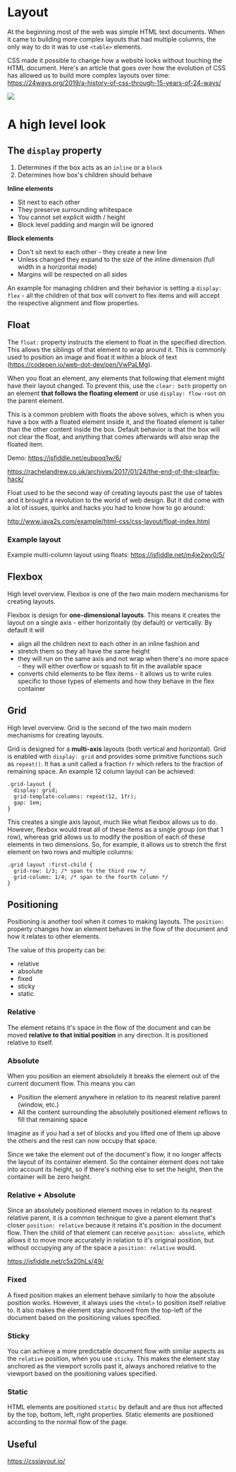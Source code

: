 # Layout

<!-- https://web.dev/learn/css/layout/ -->

At the beginning most of the web was simple HTML text documents. When it came to building more complex layouts that had multiple columns, the only way to do it was to use `<table>` elements.

CSS made it possible to change how a website looks without touching the HTML document. Here's an article that goes over how the evolution of CSS has allowed us to build more complex layouts over time: https://24ways.org/2019/a-history-of-css-through-15-years-of-24-ways/

![](https://web-dev.imgix.net/image/VbAJIREinuYvovrBzzvEyZOpw5w1/vDDoFFoPVgJEuEaqcP4H.svg)

# A high level look

## The `display` property

1. Determines if the box acts as an `inline` or a `block`
2. Determines how box's children should behave

**Inline elements**

- Sit next to each other
- They preserve surrounding whitespace
- You cannot set explicit width / height
- Block level padding and margin will be ignored

**Block elements**

- Don't sit next to each other - they create a new line
- Unless changed they expand to the size of the inline dimension (full width in a horizontal mode)
- Margins will be respected on all sides

An example for managing children and their behavior is setting a `display: flex` - all the children of that box will convert to flex items and will accept the respective alignment and flow properties.

## Float

The `float:` property instructs the element to float in the specified direction. This allows the siblings of that element to wrap around it. This is commonly used to position an image and float it within a block of text (https://codepen.io/web-dot-dev/pen/VwPaLMg).

When you float an element, any elements that following that element might have their layout changed. To prevent this, use the `clear: both` property on an element **that follows the floating element** or use `display: flow-root` on the parent element.

This is a common problem with floats the above solves, which is when you have a box with a floated element inside it, and the floated element is taller than the other content inside the box. Default behavior is that the box will not clear the float, and anything that comes afterwards will also wrap the floated item.

Demo: https://jsfiddle.net/eubpoq1w/6/

https://rachelandrew.co.uk/archives/2017/01/24/the-end-of-the-clearfix-hack/

Float used to be the second way of creating layouts past the use of tables and it brought a revolution to the world of web design. But it did come with a lot of issues, quirks and hacks you had to know how to go around:

http://www.java2s.com/example/html-css/css-layout/float-index.html

### Example layout

Example multi-column layout using floats: https://jsfiddle.net/m4je2wv0/5/

## Flexbox

High level overview. Flexbox is one of the two main modern mechanisms for creating layouts.

Flexbox is design for **one-dimensional layouts**. This means it creates the layout on a single axis - either horizontally (by default) or vertically. By default it will

- align all the children next to each other in an inline fashion and
- stretch them so they all have the same height
- they will run on the same axis and not wrap when there's no more space - they will either overflow or squash to fit in the available space
- converts child elements to be flex items - it allows us to write rules specific to those types of elements and how they behave in the flex container

## Grid

High level overview. Grid is the second of the two main modern mechanisms for creating layouts.

Grid is designed for a **multi-axis** layouts (both vertical and horizontal). Grid is enabled with `display: grid` and provides some primitive functions such as `repeat()`. It has a unit called a fraction `fr` which refers to the fraction of remaining space. An example 12 column layout can be achieved:

```
.grid-layout {
  display: grid;
  grid-template-columns: repeat(12, 1fr);
  gap: 1em;
}
```

This creates a single axis layout, much like what flexbox allows us to do. However, flexbox would treat all of these items as a single group (on that 1 row), whereas grid allows us to modify the position of each of these elements in two dimensions. So, for example, it allows us to stretch the first element on two rows and multiple columns:

```
.grid layout :first-child {
  grid-row: 1/3; /* span to the third row */
  grid-column: 1/4; /* span to the fourth column */
}
```

## Positioning

Positioning is another tool when it comes to making layouts. The `position:` property changes how an element behaves in the flow of the document and how it relates to other elements.

The value of this property can be:

- relative
- absolute
- fixed
- sticky
- static

### Relative

The element retains it's space in the flow of the document and can be moved **relative to that initial position** in any direction. It is positioned relative to itself.

### Absolute

When you position an element absolutely it breaks the element out of the current document flow. This means you can

- Position the element anywhere in relation to its nearest relative parent (window, etc.)
- All the content surrounding the absolutely positioned element reflows to fill that remaining space

Imagine as if you had a set of blocks and you lifted one of them up above the others and the rest can now occupy that space.

Since we take the element out of the document's flow, it no longer affects the layout of its container element. So the container element does not take into account its height, so if there's nothing else to set the height, then the container will be zero height.

### Relative + Absolute

Since an absolutely positioned element moves in relation to its nearest relative parent, it is a common technique to give a parent element that's closer `position: relative` because it retains it's position in the document flow. Then the child of that element can receive `position: absolute`, which allows it to move more accurately in relation to it's original position, but without occupying any of the space a `position: relative` would.

https://jsfiddle.net/c5x20hLs/49/

### Fixed

A fixed position makes an element behave similarly to how the absolute position works. However, it always uses the `<html>` to position itself relative to. It also makes the element stay anchored from the top-left of the document based on the positioning values specified.

### Sticky

You can achieve a more predictable document flow with similar aspects as the `relative` position, when you use `sticky`. This makes the element stay anchored as the viewport scrolls past it, always anchored relative to the viewport based on the positioning values specified.

### Static

HTML elements are positioned `static` by default and are thus not affected by the top, bottom, left, right properties. Static elements are positioned according to the normal flow of the page.

## Useful

https://csslayout.io/
